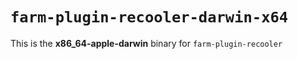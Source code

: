# `farm-plugin-recooler-darwin-x64`

This is the **x86_64-apple-darwin** binary for `farm-plugin-recooler`
